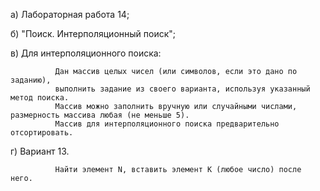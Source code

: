a) Лабораторная работа 14;

б) "Поиск. Интерполяционный поиск";

в) Для интерполяционного поиска:

              Дан массив целых чисел (или символов, если это дано по заданию),
              выполнить задание из своего варианта, используя указанный метод поиска.
              Массив можно заполнить вручную или случайными числами, размерность массива любая (не меньше 5).
              Массив для интерполяционного поиска предварительно отсортировать.

г) Вариант 13.

              Найти элемент N, вставить элемент K (любое число) после него.

